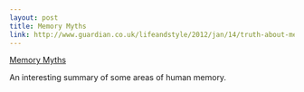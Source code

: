 ```yaml
--- 
layout: post
title: Memory Myths
link: http://www.guardian.co.uk/lifeandstyle/2012/jan/14/truth-about-memories-jarrett
---
```

<a href=
"http://www.guardian.co.uk/lifeandstyle/2012/jan/14/truth-about-memories-jarrett">
Memory Myths</a><br>

<p>An interesting summary of some areas of human memory.</p>
